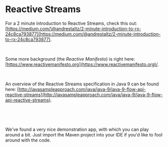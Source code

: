 Reactive Streams
================

For a 2 minute introduction to Reactive Streams, check this out:
[https://medium.com/\@andrestaltz/2-minute-introduction-to-rx-24c8ca793877](https://medium.com/@andrestaltz/2-minute-introduction-to-rx-24c8ca793877).

 

Some more background (the *Reactive Manifesto*) is right here:
[https://www.reactivemanifesto.org](https://www.reactivemanifesto.org)/.

 

An overview of the Reactive Streams specification in Java 9 can be found here:
[http://javasampleapproach.com/java/java-9/java-9-flow-api-reactive-streams](http://javasampleapproach.com/java/java-9/java-9-flow-api-reactive-streams).

 

 

We've found a very nice demonstration app, with which you can play around a bit.
Just import the Maven project into your IDE if you'd like to fool around with
the code.
